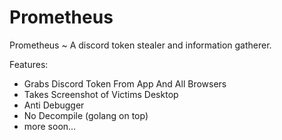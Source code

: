 # Prometheus

Prometheus  ~ A discord token stealer and information gatherer.

Features:
+ Grabs Discord Token From App And All Browsers
+ Takes Screenshot of Victims Desktop
+ Anti Debugger
+ No Decompile (golang on top)
+ more soon...
